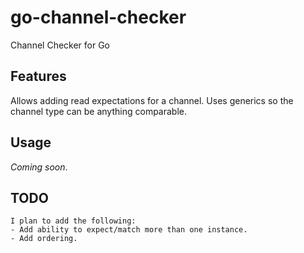 # go-channel-checker
Channel Checker for Go

## Features

Allows adding read expectations for a channel.
Uses generics so the channel type can be anything comparable.

## Usage

*Coming soon*.

## TODO
    I plan to add the following:
    - Add ability to expect/match more than one instance.
    - Add ordering.

